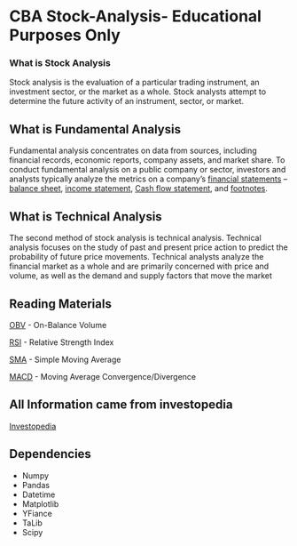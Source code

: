 # CBA Stock-Analysis- Educational Purposes Only 
### What is Stock Analysis 
Stock analysis is the evaluation of a particular trading instrument, an investment sector, or the market as a whole. Stock analysts attempt to determine the future activity of an instrument, sector, or market.

## What is Fundamental Analysis 
Fundamental analysis concentrates on data from sources, including financial records, economic reports, company assets, and market share. To conduct fundamental analysis on a public company or sector, investors and analysts typically analyze the metrics on a company’s <a href="https://www.investopedia.com/terms/f/financial-statements.asp">financial statements</a> – <a href="https://www.investopedia.com/terms/b/balancesheet.asp">balance sheet</a>, <a href="https://www.investopedia.com/terms/i/incomestatement.asp">income statement</a>, <a href="">Cash flow statement</a>, and <a href="https://www.investopedia.com/terms/f/footnote.asp"> footnotes</a>.

## What is Technical Analysis 
The second method of stock analysis is technical analysis. Technical analysis focuses on the study of past and present price action to predict the probability of future price movements. Technical analysts analyze the financial market as a whole and are primarily concerned with price and volume, as well as the demand and supply factors that move the market

## Reading Materials
<a href="https://www.investopedia.com/terms/o/onbalancevolume.asp">OBV</a> - On-Balance Volume

<a href="https://www.investopedia.com/terms/r/rsi.asp">RSI</a> - Relative Strength Index

<a href="https://www.investopedia.com/terms/s/sma.asp">SMA</a> - Simple Moving Average

<a href="https://www.investopedia.com/terms/s/sma.asp">MACD</a> - Moving Average Convergence/Divergence

## All Information came from investopedia 
<a href="https://www.investopedia.com/"> Investopedia </a>

## Dependencies
- Numpy
- Pandas
- Datetime
- Matplotlib
- YFiance
- TaLib
- Scipy
